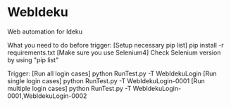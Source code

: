 # WebIdeku
Web automation for Ideku

What you need to do before trigger:
  [Setup necessary pip list]
    pip install -r requirements.txt
  [Make sure you use Selenium4]
    Check Selenium version by using "pip list"

Trigger:
  [Run all login cases]
    python RunTest.py -T WebIdekuLogin
  [Run single login cases]
    python RunTest.py -T WebIdekuLogin-0001
  [Run multiple login cases]
    python RunTest.py -T WebIdekuLogin-0001,WebIdekuLogin-0002
